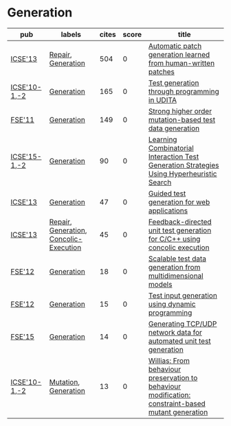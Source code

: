 # Generation

|pub|labels|cites|score|title|
|---|------|-----|-----|-----|
|[ICSE'13](https://dblp.org/db/conf/icse/icse2013.html)|[Repair](Repair.md), [Generation](Generation.md)|504|0|[Automatic patch generation learned from human-written patches](https://scholar.google.com/scholar?q=Automatic+patch+generation+learned+from+human-written+patches)|
|[ICSE'10-1](https://dblp.org/db/conf/icse/icse2010-1.html),[-2](ICSE'10)|[Generation](Generation.md)|165|0|[Test generation through programming in UDITA](https://scholar.google.com/scholar?q=Test+generation+through+programming+in+UDITA)|
|[FSE'11](https://dblp.org/db/conf/sigsoft/fse2011.html)|[Generation](Generation.md)|149|0|[Strong higher order mutation-based test data generation](https://scholar.google.com/scholar?q=Strong+higher+order+mutation-based+test+data+generation)|
|[ICSE'15-1](https://dblp.org/db/conf/icse/icse2015-1.html),[-2](ICSE'15)|[Generation](Generation.md)|90|0|[Learning Combinatorial Interaction Test Generation Strategies Using Hyperheuristic Search](https://scholar.google.com/scholar?q=Learning+Combinatorial+Interaction+Test+Generation+Strategies+Using+Hyperheuristic+Search)|
|[ICSE'13](https://dblp.org/db/conf/icse/icse2013.html)|[Generation](Generation.md)|47|0|[Guided test generation for web applications](https://scholar.google.com/scholar?q=Guided+test+generation+for+web+applications)|
|[ICSE'13](https://dblp.org/db/conf/icse/icse2013.html)|[Repair](Repair.md), [Generation](Generation.md), [Concolic-Execution](Concolic-Execution.md)|45|0|[Feedback-directed unit test generation for C/C++ using concolic execution](https://scholar.google.com/scholar?q=Feedback-directed+unit+test+generation+for+C/C%2B%2B+using+concolic+execution)|
|[FSE'12](https://dblp.org/db/conf/sigsoft/fse2012.html)|[Generation](Generation.md)|18|0|[Scalable test data generation from multidimensional models](https://scholar.google.com/scholar?q=Scalable+test+data+generation+from+multidimensional+models)|
|[FSE'12](https://dblp.org/db/conf/sigsoft/fse2012.html)|[Generation](Generation.md)|15|0|[Test input generation using dynamic programming](https://scholar.google.com/scholar?q=Test+input+generation+using+dynamic+programming)|
|[FSE'15](https://dblp.org/db/conf/sigsoft/fse2015.html)|[Generation](Generation.md)|14|0|[Generating TCP/UDP network data for automated unit test generation](https://scholar.google.com/scholar?q=Generating+TCP/UDP+network+data+for+automated+unit+test+generation)|
|[ICSE'10-1](https://dblp.org/db/conf/icse/icse2010-1.html),[-2](ICSE'10)|[Mutation](Mutation.md), [Generation](Generation.md)|13|0|[Willias: From behaviour preservation to behaviour modification: constraint-based mutant generation](https://scholar.google.com/scholar?q=Willias%3A+From+behaviour+preservation+to+behaviour+modification%3A+constraint-based+mutant+generation)|
